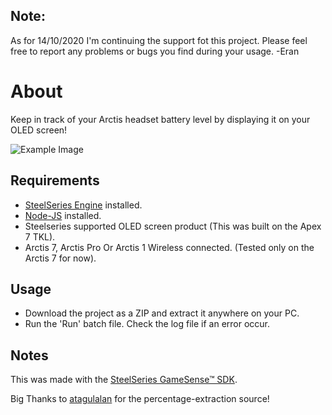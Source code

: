## Note:
As for 14/10/2020 I'm continuing the support fot this project. Please feel free to report any problems or bugs you find during your usage. -Eran

# About

Keep in track of your Arctis headset battery level by displaying it on your OLED screen!

![Example Image](https://preview.redd.it/6rdp02j4vfd51.jpg?width=1600&format=pjpg&auto=webp&s=7a8d9855254835e053093ae7d367a69f3c93ab2e)

## Requirements 
* [SteelSeries Engine](https://steelseries.com/engine) installed.
*  [Node-JS](https://nodejs.org/en/download/) installed.
* Steelseries supported OLED screen product (This was built on the Apex 7 TKL).
* Arctis 7, Arctis Pro Or Arctis 1 Wireless connected. (Tested only on the Arctis 7 for now).


## Usage

* Download the project as a ZIP and extract it anywhere on your PC.
* Run the 'Run' batch file. Check the log file if an error occur. 

## Notes
This was made with the [SteelSeries GameSense™ SDK](https://github.com/SteelSeries/gamesense-sdk).

Big Thanks to [atagulalan](https://github.com/atagulalan) for the percentage-extraction source!
